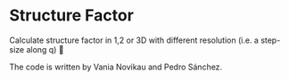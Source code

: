 # Structure Factor
Calculate structure factor in 1,2 or 3D with different resolution (i.e. a step-size along q) 🔬

The code is written by Vania Novikau and Pedro Sánchez.
